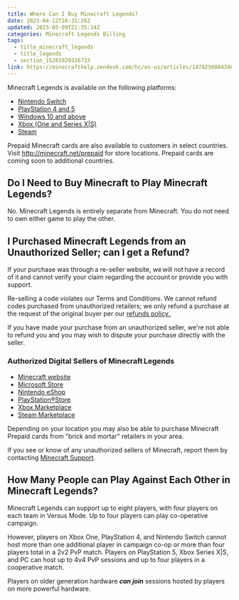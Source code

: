 ```yaml
---
title: Where Can I Buy Minecraft Legends?
date: 2023-04-12T16:31:28Z
updated: 2023-05-09T21:35:14Z
categories: Minecraft Legends Billing
tags:
  - title_minecraft_legends
  - title_legends
  - section_15283929326733
link: https://minecrafthelp.zendesk.com/hc/en-us/articles/14782568843405-Where-Can-I-Buy-Minecraft-Legends-
---
```


Minecraft Legends is available on the following platforms:

-   [Nintendo Switch](https://www.nintendo.com/store/products/minecraft-legends-switch/)
-   [PlayStation 4 and 5](https://store.playstation.com/en-us/product/UP4433-PPSA05509_00-8852642893808980)
-   [Windows 10 and above](https://www.minecraft.net/en-us/about-legends)
-   [Xbox (One and Series X\|S)](https://www.xbox.com/en-US/games/minecraft-legends)
-   [Steam](https://store.steampowered.com/app/1928870/Minecraft_Legends/)

Prepaid Minecraft cards are also available to customers in select countries. Visit <http://minecraft.net/prepaid> for store locations. Prepaid cards are coming soon to additional countries.

## Do I Need to Buy Minecraft to Play Minecraft Legends?

No. Minecraft Legends is entirely separate from Minecraft. You do not need to own either game to play the other.

## I Purchased Minecraft Legends from an Unauthorized Seller; can I get a Refund?

If your purchase was through a re-seller website, we will not have a record of it and cannot verify your claim regarding the account or provide you with support. 

Re-selling a code violates our Terms and Conditions. We cannot refund codes purchased from unauthorized retailers; we only refund a purchase at the request of the original buyer per our [refunds policy. ](https://help.minecraft.net/hc/en-us/articles/360030463592-Mojang-Studios-Refund-Policy)

If you have made your purchase from an unauthorized seller, we\'re not able to refund you and you may wish to dispute your purchase directly with the seller. 

### Authorized Digital Sellers of Minecraft Legends

-   [Minecraft website](https://www.minecraft.net/en-us)
-   [Microsoft Store](https://www.xbox.com/en-US/microsoft-store)
-   [Nintendo eShop](https://store.nintendo.com/catalogsearch/result/?q=minecraft)
-   [PlayStation®Store](https://store.playstation.com/en-us/latest?gclid=5ed84ffd6a40162af9282eb7482f3249&gclsrc=3p.ds&ds_rl=1288848&msclkid=5ed84ffd6a40162af9282eb7482f3249)
-   [Xbox Marketplace](https://marketplace.xbox.com/en-US/)
-   [Steam Marketplace](https://store.steampowered.com/)

Depending on your location you may also be able to purchase Minecraft Prepaid cards from \"brick and mortar" retailers in your area. 

If you see or know of any unauthorized sellers of Minecraft, report them by contacting [Minecraft Support](https://aka.ms/Minecraft-Support). 

## How Many People can Play Against Each Other in Minecraft Legends?

Minecraft Legends can support up to eight players, with four players on each team in Versus Mode. Up to four players can play co-operative campaign.

However, players on Xbox One, PlayStation 4, and Nintendo Switch cannot host more than one additional player in campaign co-op or more than four players total in a 2v2 PvP match. Players on PlayStation 5, Xbox Series X\|S, and PC can host up to 4v4 PvP sessions and up to four players in a cooperative match.

Players on older generation hardware ***can join*** sessions hosted by players on more powerful hardware.
